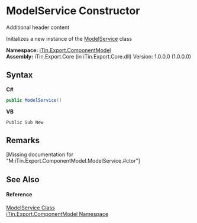 # ModelService Constructor 
Additional header content 

Initializes a new instance of the <a href="f213397c-98d2-e1a7-3dad-4b15918fbe84">ModelService</a> class

**Namespace:**&nbsp;<a href="55171ca4-890c-0ab2-e812-efe82bc0b686">iTin.Export.ComponentModel</a><br />**Assembly:**&nbsp;iTin.Export.Core (in iTin.Export.Core.dll) Version: 1.0.0.0 (1.0.0.0)

## Syntax

**C#**<br />
``` C#
public ModelService()
```

**VB**<br />
``` VB
Public Sub New
```


## Remarks
\[Missing <remarks> documentation for "M:iTin.Export.ComponentModel.ModelService.#ctor"\]

## See Also


#### Reference
<a href="f213397c-98d2-e1a7-3dad-4b15918fbe84">ModelService Class</a><br /><a href="55171ca4-890c-0ab2-e812-efe82bc0b686">iTin.Export.ComponentModel Namespace</a><br />